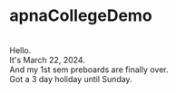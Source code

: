 # apnaCollegeDemo
<br>
Hello.
<br>
It's March 22, 2024.
<br>
And my 1st sem preboards are finally over.
<br>
Got a 3 day holiday until Sunday.
